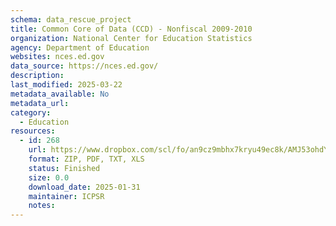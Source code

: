 ```yaml
---
schema: data_rescue_project 
title: Common Core of Data (CCD) - Nonfiscal 2009-2010
organization: National Center for Education Statistics
agency: Department of Education
websites: nces.ed.gov
data_source: https://nces.ed.gov/
description: 
last_modified: 2025-03-22
metadata_available: No
metadata_url: 
category:
  - Education 
resources:
  - id: 268
    url: https://www.dropbox.com/scl/fo/an9cz9mbhx7kryu49ec8k/AMJ53ohdYwNUE0yc2a8A1qU?rlkey=as3czs7088hg3q8iv3i1x4koc&dl=0
    format: ZIP, PDF, TXT, XLS
    status: Finished
    size: 0.0
    download_date: 2025-01-31
    maintainer: ICPSR
    notes: 
---
```

